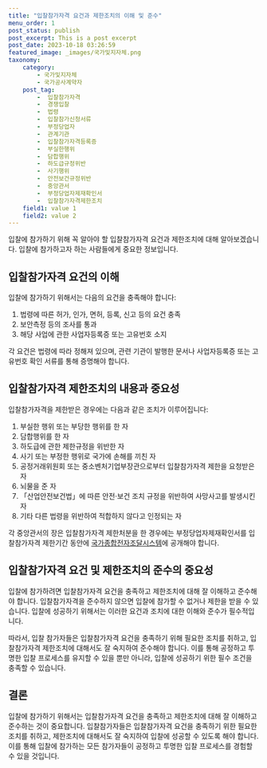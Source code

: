 ```yaml
---
title: "입찰참가자격 요건과 제한조치의 이해 및 준수"
menu_order: 1
post_status: publish
post_excerpt: This is a post excerpt
post_date: 2023-10-18 03:26:59
featured_image: _images/국가및지자체.png
taxonomy:
    category:
        - 국가및지자체
        - 국가공사계약자
    post_tag:
        -  입찰참가자격
        -  경쟁입찰
        -  법령
        -  입찰참가신청서류
        -  부정당업자
        -  관계기관
        -  입찰참가자격등록증
        -  부실한행위
        -  담합행위
        -  하도급규정위반
        -  사기행위
        -  안전보건규정위반
        -  중앙관서
        -  부정당업자제재확인서
        -  입찰참가자격제한조치
    field1: value 1
    field2: value 2
---
```




입찰에 참가하기 위해 꼭 알아야 할 입찰참가자격 요건과 제한조치에 대해 알아보겠습니다. 입찰에 참가하고자 하는 사람들에게 중요한 정보입니다.

## 입찰참가자격 요건의 이해

입찰에 참가하기 위해서는 다음의 요건을 충족해야 합니다:

1. 법령에 따른 허가, 인가, 면허, 등록, 신고 등의 요건 충족
2. 보안측정 등의 조사를 통과
3. 해당 사업에 관한 사업자등록증 또는 고유번호 소지

각 요건은 법령에 따라 정해져 있으며, 관련 기관이 발행한 문서나 사업자등록증 또는 고유번호 확인 서류를 통해 증명해야 합니다.

## 입찰참가자격 제한조치의 내용과 중요성

입찰참가자격을 제한받은 경우에는 다음과 같은 조치가 이루어집니다:

1. 부실한 행위 또는 부당한 행위를 한 자
2. 담합행위를 한 자
3. 하도급에 관한 제한규정을 위반한 자
4. 사기 또는 부정한 행위로 국가에 손해를 끼친 자
5. 공정거래위원회 또는 중소벤처기업부장관으로부터 입찰참가자격 제한을 요청받은 자
6. 뇌물을 준 자
7. 「산업안전보건법」에 따른 안전·보건 조치 규정을 위반하여 사망사고를 발생시킨 자
8. 기타 다른 법령을 위반하여 적합하지 않다고 인정되는 자

각 중앙관서의 장은 입찰참가자격 제한처분을 한 경우에는 부정당업자제재확인서를 입찰참가자격 제한기간 동안에 [국가종합전자조달시스템](www.g2b.go.kr)에 공개해야 합니다.

## 입찰참가자격 요건 및 제한조치의 준수의 중요성

입찰에 참가하려면 입찰참가자격 요건을 충족하고 제한조치에 대해 잘 이해하고 준수해야 합니다. 입찰참가자격을 준수하지 않으면 입찰에 참가할 수 없거나 제한을 받을 수 있습니다. 입찰에 성공하기 위해서는 이러한 요건과 조치에 대한 이해와 준수가 필수적입니다.

따라서, 입찰 참가자들은 입찰참가자격 요건을 충족하기 위해 필요한 조치를 취하고, 입찰참가자격 제한조치에 대해서도 잘 숙지하여 준수해야 합니다. 이를 통해 공정하고 투명한 입찰 프로세스를 유지할 수 있을 뿐만 아니라, 입찰에 성공하기 위한 필수 조건을 충족할 수 있습니다.

## 결론

입찰에 참가하기 위해서는 입찰참가자격 요건을 충족하고 제한조치에 대해 잘 이해하고 준수하는 것이 중요합니다. 입찰참가자들은 입찰참가자격 요건을 충족하기 위한 필요한 조치를 취하고, 제한조치에 대해서도 잘 숙지하여 입찰에 성공할 수 있도록 해야 합니다. 이를 통해 입찰에 참가하는 모든 참가자들이 공정하고 투명한 입찰 프로세스를 경험할 수 있을 것입니다.
